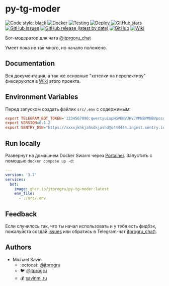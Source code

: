 # py-tg-moder

[![Code style: black](https://img.shields.io/badge/code%20style-black-000000.svg)](https://github.com/psf/black)
[![Docker](https://github.com/jtprogru/py-tg-moder/actions/workflows/docker-publish.yml/badge.svg)](https://github.com/jtprogru/py-tg-moder/actions/workflows/docker-publish.yml)
[![Testing](https://github.com/jtprogru/py-tg-moder/actions/workflows/testing.yml/badge.svg?branch=develop)](https://github.com/jtprogru/py-tg-moder/actions/workflows/testing.yml)
[![Deploy](https://github.com/jtprogru/py-tg-moder/actions/workflows/deploy-k8s.yml/badge.svg)](https://github.com/jtprogru/py-tg-moder/actions/workflows/deploy-k8s.yml)
[![GitHub stars](https://img.shields.io/github/stars/jtprogru/py-tg-moder.svg)](https://github.com/jtprogru/py-tg-moder/stargazers)
[![GitHub issues](https://img.shields.io/github/issues-raw/jtprogru/py-tg-moder)](https://github.com/jtprogru/py-tg-moder/issues)
[![GitHub release (latest by date)](https://img.shields.io/github/v/release/jtprogru/py-tg-moder)](https://github.com/jtprogru/py-tg-moder/releases/latest)
[![GitHub](https://img.shields.io/github/license/jtprgoru/py-tg-moder)](https://github.com/jtprogru/py-tg-moder/)
[![Wiki](https://img.shields.io/badge/Wiki-READ-success)](https://github.com/jtprogru/py-tg-moder/wiki)

Бот-модератор для чата [@jtprgoru_chat](https://t.me/jtprgoru_chat)

Умеет пока не так много, но начало положено.

## Documentation

Вся документация, а так же основные "хотелки на перспективу" фиксируются в [Wiki](https://github.com/jtprogru/py-tg-moder/wiki) этого проекта. 

## Environment Variables

Перед запуском создать файлик `src/.env` с содержимым:
```ini
export TELEGRAM_BOT_TOKEN='1234567890:qwertyuiopHGVBNVJHVJVMNBVMNBVposdfghi'
export VERSION=0.1.2
export SENTRY_DSN="https://xxxxjkhkjahsdkjashd@o444444.ingest.sentry.io/1234567"
```

## Run locally 

Развернут на домашнем Docker Swarm через [Portainer](https://portainer.io). Запустить с помощью `docker compose up -d`: 

```yaml
---
version: '3.7'
services:
  bot:
    image: ghcr.io/jtprogru/py-tg-moder:latest
    env_file:
      - ./src/.env
```

## Feedback

Если случилось так, что ты начал использовать и у тебя есть фидбэк, пожалуйста создай [issues](https://github.com/jtprogru/py-tg-moder/issues) или обратись в Telegram-чат [jtprogru_chat)](https://t.me/jtprogru_chat).

## Authors

- Michael Savin
  - :octocat: [@jtprogru](https://www.github.com/jtprogru)
  - :bird: [@jtprogru](https://www.twitter.com/jtprogru)
  - :moneybag: [savinmi.ru](https://savinmi.ru)
